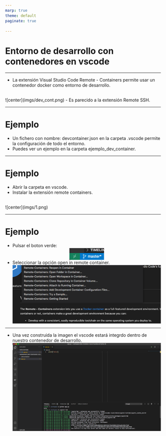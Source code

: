```yaml
---
marp: true
theme: default
paginate: true

---
```

# Entorno de desarrollo con contenedores en vscode

<style>
img[alt~="center"] {
  display: block;
  margin: 0 auto;
}
</style>

---

- La extensión Visual Studio Code Remote - Containers permite usar un contenedor docker como entorno de desarrollo.
<br />
![center](imgs/dev_cont.png)
- Es parecido a la extensión Remote SSH.

---
# Ejemplo
- Un fichero con nombre: devcontainer.json en la carpeta .vscode permite la configuración de todo el entorno.
- Puedes ver un ejemplo en la carpeta ejemplo_dev_container.
---
# Ejemplo
- Abrir la carpeta en vscode.
- Instalar la extensión remote containers.
<br />
![center](imgs/1.png)

---

# Ejemplo
- Pulsar el boton verde: 
![center](imgs/2.png)
- Seleccionar la opción open in remote container.
![center](imgs/3.png)

---

- Una vez construida la imagen el vscode estará integrdo dentro de nuestro contenedor de desarrollo.
![center height:15cm](imgs/4.png)